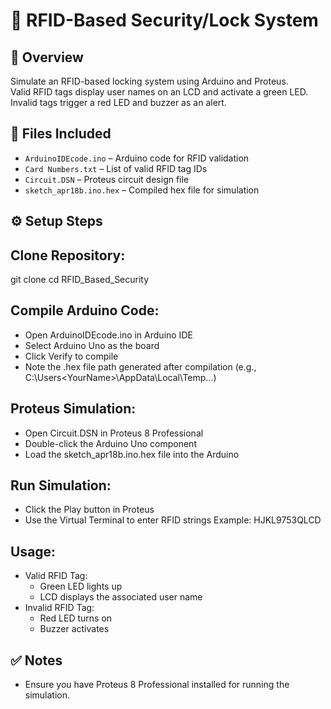 # 🔐 RFID-Based Security/Lock System

## 📝 Overview
Simulate an RFID-based locking system using Arduino and Proteus.  
Valid RFID tags display user names on an LCD and activate a green LED.  
Invalid tags trigger a red LED and buzzer as an alert.

## 📂 Files Included
- `ArduinoIDEcode.ino` – Arduino code for RFID validation  
- `Card Numbers.txt` – List of valid RFID tag IDs  
- `Circuit.DSN` – Proteus circuit design file  
- `sketch_apr18b.ino.hex` – Compiled hex file for simulation

## ⚙️ Setup Steps


Clone Repository:
-----------------
git clone <your-repo-url>
cd RFID_Based_Security

Compile Arduino Code:
---------------------
- Open ArduinoIDEcode.ino in Arduino IDE
- Select Arduino Uno as the board
- Click Verify to compile
- Note the .hex file path generated after compilation
  (e.g., C:\Users\<YourName>\AppData\Local\Temp\...)

Proteus Simulation:
-------------------
- Open Circuit.DSN in Proteus 8 Professional
- Double-click the Arduino Uno component
- Load the sketch_apr18b.ino.hex file into the Arduino

Run Simulation:
---------------
- Click the Play button in Proteus
- Use the Virtual Terminal to enter RFID strings
  Example: HJKL9753QLCD

Usage:
------
- Valid RFID Tag:
    - Green LED lights up
    - LCD displays the associated user name
- Invalid RFID Tag:
    - Red LED turns on
    - Buzzer activates


## ✅ Notes
- Ensure you have Proteus 8 Professional installed for running the simulation.
